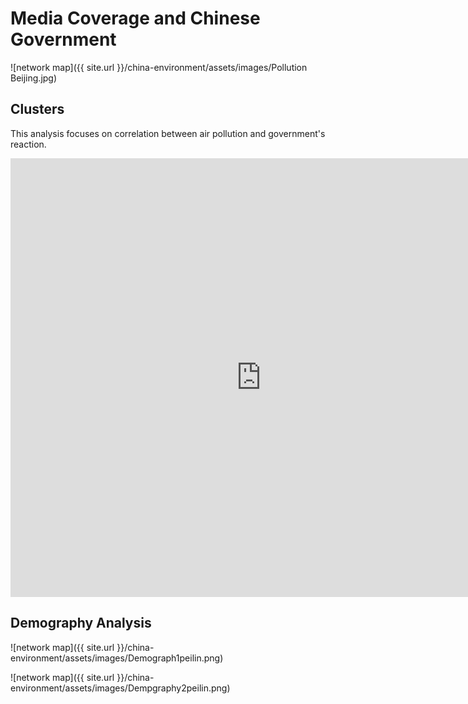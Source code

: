 # Media Coverage and Chinese Government

![network map]({{ site.url }}/china-environment/assets/images/Pollution Beijing.jpg)

## Clusters

This analysis focuses on correlation between air pollution and government's reaction.

<iframe src="https://documents.cortext.net/5e53/5e53234ca4307d2393f316c90d7e7bca/49430/maps/hn-all-china-news-sources1_214top150-ISItermsAll_Articles_Terms-ISItermsAll_Articles_Terms-distributionalcooc-99999-oT0.53-9999-louTrueoT0.53tagchi2_False.pdf" frameborder="0" style="overflow:hidden;border:1px solid #DDDDDD;" width="800" height="700" allowfullscreen></iframe>
<br>

## Demography Analysis

![network map]({{ site.url }}/china-environment/assets/images/Demograph1peilin.png)

![network map]({{ site.url }}/china-environment/assets/images/Dempgraphy2peilin.png)
